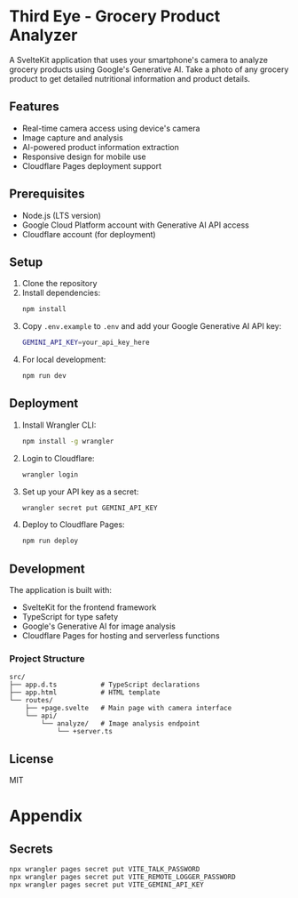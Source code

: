 # Third Eye - Grocery Product Analyzer

A SvelteKit application that uses your smartphone's camera to analyze grocery products using Google's Generative AI. Take a photo of any grocery product to get detailed nutritional information and product details.

## Features

- Real-time camera access using device's camera
- Image capture and analysis
- AI-powered product information extraction
- Responsive design for mobile use
- Cloudflare Pages deployment support

## Prerequisites

- Node.js (LTS version)
- Google Cloud Platform account with Generative AI API access
- Cloudflare account (for deployment)

## Setup

1. Clone the repository
2. Install dependencies:
   ```bash
   npm install
   ```
3. Copy `.env.example` to `.env` and add your Google Generative AI API key:
   ```bash
   GEMINI_API_KEY=your_api_key_here
   ```
4. For local development:
   ```bash
   npm run dev
   ```

## Deployment

1. Install Wrangler CLI:
   ```bash
   npm install -g wrangler
   ```

2. Login to Cloudflare:
   ```bash
   wrangler login
   ```

3. Set up your API key as a secret:
   ```bash
   wrangler secret put GEMINI_API_KEY
   ```

4. Deploy to Cloudflare Pages:
   ```bash
   npm run deploy
   ```

## Development

The application is built with:
- SvelteKit for the frontend framework
- TypeScript for type safety
- Google's Generative AI for image analysis
- Cloudflare Pages for hosting and serverless functions

### Project Structure

```
src/
├── app.d.ts           # TypeScript declarations
├── app.html           # HTML template
└── routes/
    ├── +page.svelte   # Main page with camera interface
    └── api/
        └── analyze/   # Image analysis endpoint
            └── +server.ts
```

## License

MIT

# Appendix

## Secrets

```
npx wrangler pages secret put VITE_TALK_PASSWORD
npx wrangler pages secret put VITE_REMOTE_LOGGER_PASSWORD
npx wrangler pages secret put VITE_GEMINI_API_KEY  
```
